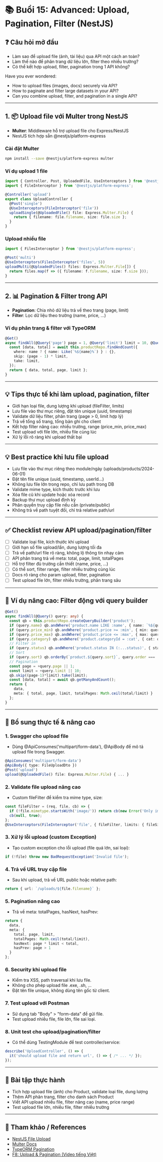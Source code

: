 # 📚 Buổi 15: Advanced: Upload, Pagination, Filter (NestJS)

## ❓ Câu hỏi mở đầu
- Làm sao để upload file (ảnh, tài liệu) qua API một cách an toàn?
- Làm thế nào để phân trang dữ liệu lớn, filter theo nhiều trường?
- Có thể kết hợp upload, filter, pagination trong 1 API không?

Have you ever wondered:
- How to upload files (images, docs) securely via API?
- How to paginate and filter large datasets in your API?
- Can you combine upload, filter, and pagination in a single API?

---

## 1. 📦 Upload file với Multer trong NestJS

- **Multer**: Middleware hỗ trợ upload file cho Express/NestJS
- NestJS tích hợp sẵn @nestjs/platform-express

### Cài đặt Multer
```bash
npm install --save @nestjs/platform-express multer
```

### Ví dụ upload 1 file
```typescript
import { Controller, Post, UploadedFile, UseInterceptors } from '@nestjs/common';
import { FileInterceptor } from '@nestjs/platform-express';

@Controller('upload')
export class UploadController {
  @Post('single')
  @UseInterceptors(FileInterceptor('file'))
  uploadSingle(@UploadedFile() file: Express.Multer.File) {
    return { filename: file.filename, size: file.size };
  }
}
```

### Upload nhiều file
```typescript
import { FilesInterceptor } from '@nestjs/platform-express';

@Post('multi')
@UseInterceptors(FilesInterceptor('files', 5))
uploadMulti(@UploadedFiles() files: Express.Multer.File[]) {
  return files.map(f => ({ filename: f.filename, size: f.size }));
}
```

---

## 2. 📊 Pagination & Filter trong API

- **Pagination**: Chia nhỏ dữ liệu trả về theo trang (page, limit)
- **Filter**: Lọc dữ liệu theo trường (name, price, ...)

### Ví dụ phân trang & filter với TypeORM
```typescript
@Get()
async findAll(@Query('page') page = 1, @Query('limit') limit = 10, @Query('name') name?: string) {
  const [data, total] = await this.productRepo.findAndCount({
    where: name ? { name: Like(`%${name}%`) } : {},
    skip: (page - 1) * limit,
    take: limit,
  });
  return { data, total, page, limit };
}
```

---

## 💡 Tips thực tế khi làm upload, pagination, filter
- Giới hạn loại file, dung lượng khi upload (fileFilter, limits)
- Lưu file vào thư mục riêng, đặt tên unique (uuid, timestamp)
- Validate dữ liệu filter, phân trang (page > 0, limit hợp lý)
- Trả về tổng số trang, tổng bản ghi cho client
- Kết hợp filter nâng cao: nhiều trường, range (price_min, price_max)
- Test upload với file lớn, nhiều file cùng lúc
- Xử lý lỗi rõ ràng khi upload thất bại

---

## 💡 Best practice khi lưu file upload
- Lưu file vào thư mục riêng theo module/ngày (uploads/products/2024-06-01)
- Đặt tên file unique (uuid, timestamp, userId...)
- Không lưu file lớn trong repo, chỉ lưu path trong DB
- Validate mime type, kích thước trước khi lưu
- Xóa file cũ khi update hoặc xóa record
- Backup thư mục upload định kỳ
- Phân quyền truy cập file nếu cần (private/public)
- Không trả về path tuyệt đối, chỉ trả relative path/url

---

## ✅ Checklist review API upload/pagination/filter
- [ ] Validate loại file, kích thước khi upload
- [ ] Giới hạn số file upload/lần, dung lượng tối đa
- [ ] Trả về path/url file rõ ràng, không lộ thông tin nhạy cảm
- [ ] API phân trang trả về meta: total, page, limit, totalPages
- [ ] Hỗ trợ filter đủ trường cần thiết (name, price, ...)
- [ ] Có thể sort, filter range, filter nhiều trường cùng lúc
- [ ] Docs rõ ràng cho param upload, filter, pagination
- [ ] Test upload file lớn, filter nhiều trường, phân trang sâu

---

## 🌟 Ví dụ nâng cao: Filter động với query builder
```typescript
@Get()
async findAll(@Query() query: any) {
  const qb = this.productRepo.createQueryBuilder('product');
  if (query.name) qb.andWhere('product.name LIKE :name', { name: `%${query.name}%` });
  if (query.price_min) qb.andWhere('product.price >= :min', { min: query.price_min });
  if (query.price_max) qb.andWhere('product.price <= :max', { max: query.price_max });
  if (query.category) qb.andWhere('product.categoryId = :cat', { cat: query.category });
  // Filter in
  if (query.status) qb.andWhere('product.status IN (:...status)', { status: query.status.split(',') });
  // Sort
  if (query.sort) qb.orderBy(`product.${query.sort}`, query.order === 'desc' ? 'DESC' : 'ASC');
  // Pagination
  const page = +query.page || 1;
  const limit = +query.limit || 10;
  qb.skip((page-1)*limit).take(limit);
  const [data, total] = await qb.getManyAndCount();
  return {
    data,
    meta: { total, page, limit, totalPages: Math.ceil(total/limit) }
  };
}
```

---

## 🌟 Bổ sung thực tế & nâng cao

### 1. Swagger cho upload file
- Dùng @ApiConsumes('multipart/form-data'), @ApiBody để mô tả upload file trong Swagger.
```typescript
@ApiConsumes('multipart/form-data')
@ApiBody({ type: FileUploadDto })
@Post('upload')
upload(@UploadedFile() file: Express.Multer.File) { ... }
```

### 2. Validate file upload nâng cao
- Custom fileFilter để kiểm tra mime type, size:
```typescript
const fileFilter = (req, file, cb) => {
  if (!file.mimetype.startsWith('image/')) return cb(new Error('Only image files allowed!'), false);
  cb(null, true);
};
@UseInterceptors(FileInterceptor('file', { fileFilter, limits: { fileSize: 2 * 1024 * 1024 } }))
```

### 3. Xử lý lỗi upload (custom Exception)
- Tạo custom exception cho lỗi upload (file quá lớn, sai loại):
```typescript
if (!file) throw new BadRequestException('Invalid file');
```

### 4. Trả về URL truy cập file
- Sau khi upload, trả về URL public hoặc relative path:
```typescript
return { url: `/uploads/${file.filename}` };
```

### 5. Pagination nâng cao
- Trả về meta: totalPages, hasNext, hasPrev:
```typescript
return {
  data,
  meta: {
    total, page, limit,
    totalPages: Math.ceil(total/limit),
    hasNext: page * limit < total,
    hasPrev: page > 1
  }
};
```

### 6. Security khi upload file
- Kiểm tra XSS, path traversal khi lưu file.
- Không cho phép upload file .exe, .sh, ...
- Đặt tên file unique, không dùng tên gốc từ client.

### 7. Test upload với Postman
- Sử dụng tab "Body" > "form-data" để gửi file.
- Test upload nhiều file, file lớn, file sai loại.

### 8. Unit test cho upload/pagination/filter
- Có thể dùng TestingModule để test controller/service:
```typescript
describe('UploadController', () => {
  it('should upload file and return url', () => { /* ... */ });
});
```

---

## 📝 Bài tập thực hành
- Tích hợp upload file (ảnh) cho Product, validate loại file, dung lượng
- Thêm API phân trang, filter cho danh sách Product
- Viết API upload nhiều file, filter nâng cao (name, price range)
- Test upload file lớn, nhiều file, filter nhiều trường

---

## 🔗 Tham khảo / References
- [NestJS File Upload](https://docs.nestjs.com/techniques/file-upload)
- [Multer Docs](https://github.com/expressjs/multer)
- [TypeORM Pagination](https://typeorm.io/select-query-builder#pagination-using-take-and-skip)
- [F8: Upload & Pagination (Video tiếng Việt)](https://www.youtube.com/watch?v=1kF3jX6K8p8) 